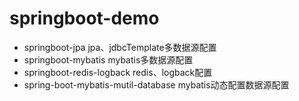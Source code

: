 # springboot-demo

+ springboot-jpa jpa、jdbcTemplate多数据源配置
+ springboot-mybatis mybatis多数据源配置
+ springboot-redis-logback redis、logback配置
+ spring-boot-mybatis-mutil-database mybatis动态配置数据源配置

